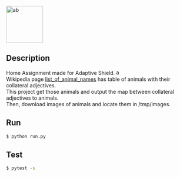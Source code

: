 <p align="center">

  <a target="blank"><img src="https://uploads-ssl.webflow.com/5ede2930e5cf1efddf5e0f4c/5edf3088d2dedb18d0c537eb_logo.svg" width="100" alt="ab" /></a>
</p>


## Description

Home Assignment made for Adaptive Shield. <a target="blank"><img src="https://media-exp1.licdn.com/dms/image/C560BAQEQF3i397EZhQ/company-logo_200_200/0/1588178709149?e=1649289600&v=beta&t=GBuH1UPC9DKp0jiWDjw56r9TfRTPpJiJye5iWN6l8nk" width="15" alt="ab" /></a> \
Wikipedia page <a href="https://en.wikipedia.org/wiki/List_of_animal_names" target="_blank">list_of_animal_names</a> has table of animals with their collateral adjectives. \
This project get those animals and output the map between collateral adjectives to animals. \
Then, download images of animals and locate them in /tmp/images. 

## Run

```bash
$ python run.py
```

## Test

```bash
$ pytest -s
```

